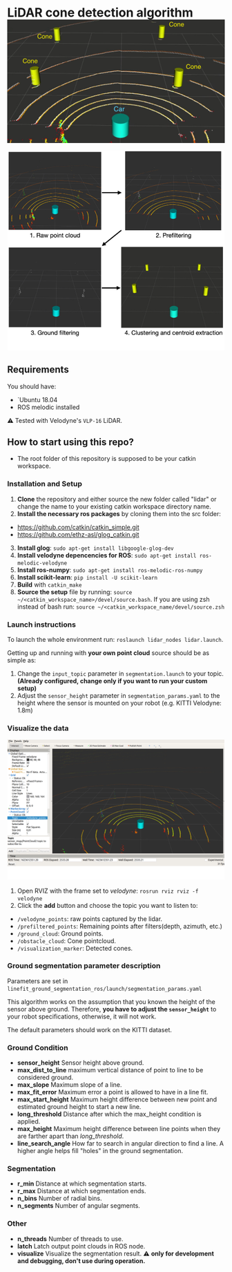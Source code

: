 # LiDAR cone detection algorithm
<div style="margin-top: -20px">
  <p align="center">
    <img src="assets/preview.png">
  </p>
</div>

<p align="center">
  <img src="assets/pipeline.png">
</p>

## Requirements

You should have:

- `Ubuntu 18.04
- ROS melodic installed

⚠️ Tested with Velodyne's `VLP-16` LiDAR.

## How to start using this repo?

- The root folder of this repository is supposed to be your catkin workspace.

### Installation and Setup

1. **Clone** the repository and either source the new folder called "lidar" or change the name to your existing catkin workspace directory name.
2. **Install the necessary ros packages** by cloning them into the src folder:

- https://github.com/catkin/catkin_simple.git
- https://github.com/ethz-asl/glog_catkin.git

3. **Install glog**: `sudo apt-get install libgoogle-glog-dev`
4. **Install velodyne depencencies for ROS**: `sudo apt-get install ros-melodic-velodyne`
5. **Install ros-numpy**: `sudo apt-get install ros-melodic-ros-numpy`
6. **Install scikit-learn**: `pip install -U scikit-learn`
7. **Build** with `catkin_make`
8. **Source the setup** file by running: `source ~/<catkin_workspace_name>/devel/source.bash`. If you are using zsh instead of bash run: `source ~/<catkin_workspace_name/devel/source.zsh`

### Launch instructions

To launch the whole environment run: `roslaunch lidar_nodes lidar.launch`.

Getting up and running with **your own point cloud** source should be as simple as:

1. Change the `input_topic` parameter in `segmentation.launch` to your topic.**(Already configured, change only if you want to run your custom setup)**
2. Adjust the `sensor_height` parameter in `segmentation_params.yaml` to the height where the sensor is mounted on your robot (e.g. KITTI Velodyne: 1.8m)

### Visualize the data

![Rviz setup](assets/rviz.png)

1. Open RVIZ with the frame set to _velodyne_: `rosrun rviz rviz -f velodyne`
2. Click the **add** button and choose the topic you want to listen to:

- `/velodyne_points`: raw points captured by the lidar.
- `/prefiltered_points`: Remaining points after filters(depth, azimuth, etc.)
- `/ground_cloud`: Ground points.
- `/obstacle_cloud`: Cone pointcloud.
- `/visualization_marker`: Detected cones.

### Ground segmentation parameter description

Parameters are set in `linefit_ground_segmentation_ros/launch/segmentation_params.yaml`

This algorithm works on the assumption that you known the height of the sensor above ground.
Therefore, **you have to adjust the `sensor_height`** to your robot specifications, otherwise, it will not work.

The default parameters should work on the KITTI dataset.

### Ground Condition

- **sensor_height** Sensor height above ground.
- **max_dist_to_line** maximum vertical distance of point to line to be considered ground.
- **max_slope** Maximum slope of a line.
- **max_fit_error** Maximum error a point is allowed to have in a line fit.
- **max_start_height** Maximum height difference between new point and estimated ground height to start a new line.
- **long_threshold** Distance after which the max_height condition is applied.
- **max_height** Maximum height difference between line points when they are farther apart than _long_threshold_.
- **line_search_angle** How far to search in angular direction to find a line. A higher angle helps fill "holes" in the ground segmentation.

### Segmentation

- **r_min** Distance at which segmentation starts.
- **r_max** Distance at which segmentation ends.
- **n_bins** Number of radial bins.
- **n_segments** Number of angular segments.

### Other

- **n_threads** Number of threads to use.
- **latch** Latch output point clouds in ROS node.
- **visualize** Visualize the segmentation result. :warning: **only for development and debugging, don't use during operation.**
